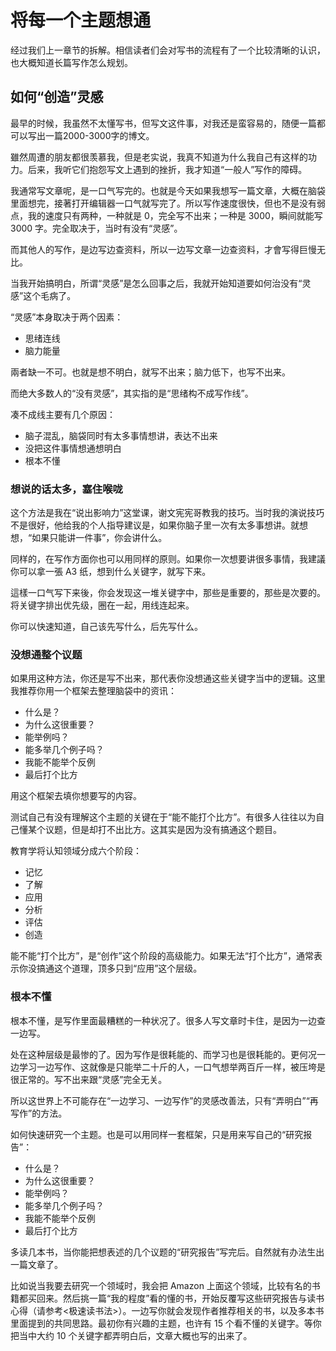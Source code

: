 # 将每一个主题想通

经过我们上一章节的拆解。相信读者们会对写书的流程有了一个比较清晰的认识，也大概知道长篇写作怎么规划。

## 如何“创造”灵感

最早的时候，我虽然不太懂写书，但写文这件事，对我还是蛮容易的，随便一篇都可以写出一篇2000-3000字的博文。

雖然周遭的朋友都很羡慕我，但是老实说，我真不知道为什么我自己有这样的功力。后来，我听它们抱怨写文上遇到的挫折，我才知道“一般人”写作的障碍。

我通常写文章呢，是一口气写完的。也就是今天如果我想写一篇文章，大概在脑袋里面想完，接著打开编辑器一口气就写完了。所以写作速度很快，但也不是没有弱点，我的速度只有两种，一种就是 0，完全写不出来；一种是 3000，瞬间就能写 3000 字。完全取决于，当时有没有“灵感”。

而其他人的写作，是边写边查资料，所以一边写文章一边查资料，才會写得巨慢无比。

当我开始搞明白，所谓“灵感”是怎么回事之后，我就开始知道要如何治没有“灵感”这个毛病了。

“灵感”本身取决于两个因素：

* 思绪连线
* 脑力能量

兩者缺一不可。也就是想不明白，就写不出来；脑力低下，也写不出来。

而绝大多数人的“没有灵感”，其实指的是“思绪构不成写作线”。

凑不成线主要有几个原因：

* 脑子混乱，脑袋同时有太多事情想讲，表达不出来
* 没把这件事情想通想明白
* 根本不懂

### 想说的话太多，塞住喉咙

这个方法是我在“说出影响力”这堂课，谢文宪宪哥教我的技巧。当时我的演说技巧不是很好，他给我的个人指导建议是，如果你脑子里一次有太多事想讲。就想想，“如果只能讲一件事”，你会讲什么。

同样的，在写作方面你也可以用同样的原则。如果你一次想要讲很多事情，我建議你可以拿一張 A3 纸，想到什么关键字，就写下来。

這樣一口气写下来後，你会发现这一堆关键字中，那些是重要的，那些是次要的。将关键字排出优先级，圈在一起，用线连起来。

你可以快速知道，自己该先写什么，后先写什么。

### 没想通整个议题

如果用这种方法，你还是写不出来，那代表你没想通这些关键字当中的逻辑。这里我推荐你用一个框架去整理脑袋中的资讯：

* 什么是？
* 为什么这很重要？
* 能举例吗？
* 能多举几个例子吗？
* 我能不能举个反例
* 最后打个比方

用这个框架去填你想要写的内容。

测试自己有没有理解这个主题的关键在于“能不能打个比方”。有很多人往往以为自己懂某个议题，但是却打不出比方。这其实是因为没有搞通这个题目。

教育学将认知领域分成六个阶段：

* 记忆
* 了解
* 应用
* 分析
* 评估
* 创造

能不能“打个比方”，是“创作”这个阶段的高级能力。如果无法“打个比方”，通常表示你没搞通这个道理，顶多只到“应用”这个层级。

### 根本不懂

根本不懂，是写作里面最糟糕的一种状况了。很多人写文章时卡住，是因为一边查一边写。

处在这种层级是最惨的了。因为写作是很耗能的、而学习也是很耗能的。更何况一边学习一边写作、这就像是只能举二十斤的人，一口气想举两百斤一样，被压垮是很正常的。写不出来跟“灵感”完全无关。

所以这世界上不可能存在“一边学习、一边写作”的灵感改善法，只有“弄明白”“再写作”的方法。

如何快速研究一个主题。也是可以用同样一套框架，只是用来写自己的“研究报告”：

* 什么是？
* 为什么这很重要？
* 能举例吗？
* 能多举几个例子吗？
* 我能不能举个反例
* 最后打个比方

多读几本书，当你能把想表述的几个议题的“研究报告”写完后。自然就有办法生出一篇文章了。

比如说当我要去研究一个领域时，我会把 Amazon 上面这个领域，比较有名的书籍都买回来。然后挑一篇“我的程度”看的懂的书，开始反覆写这些研究报告与读书心得（请参考<极速读书法>）。一边写你就会发现作者推荐相关的书，以及多本书里面提到的共同思路。最初你有兴趣的主题，也许有 15 个看不懂的关键字。等你把当中大约 10 个关键字都弄明白后，文章大概也写的出来了。
